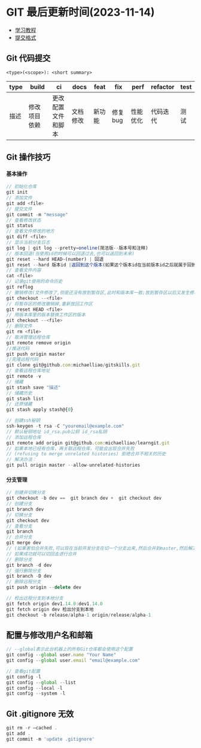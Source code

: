 <!--
 * @Description: git使用规范
 * @Author: panrui
 * @Date: 2023-04-25 08:57:17
 * @LastEditTime: 2023-05-19 08:40:55
 * @LastEditors: panrui
 * 不忘初心,不负梦想
-->

# GIT 最后更新时间(2023-11-14)

- [学习教程](https://learngitbranching.js.org/?locale=zh_CN)
- [提交格式](https://github.com/kazupon/git-commit-message-convention)

## Git 代码提交

```
<type>(<scope>): <short summary>
```

| type | build        | ci                 | docs     | feat   | fix      | perf     | refactor | test |
| ---- | ------------ | ------------------ | -------- | ------ | -------- | -------- | -------- | ---- |
| 描述 | 修改项目依赖 | 更改配置文件和脚本 | 文档修改 | 新功能 | 修复 bug | 性能优化 | 代码迭代 | 测试 |

## Git 操作技巧

#### 基本操作

```js
// 初始化仓库
git init
// 添加文件
git add <file>
// 提交文件
git commit -m "message"
// 查看修改状态
git status
// 查看文件修改的地方
git diff <file>
// 显示当前分支日志
git log | git log --pretty=oneline(简洁版--版本号和注释)
// 版本回退(当使用id的时候可以回退过去,也可以返回到未来)
git reset --hard HEAD~(number) | 回退
git reset --hard 版本id |返回到这个版本(如果这个版本id在当前版本id之后就属于回到未来)
// 查看文件内容
cat <file>
// 记录git使用的命令历史
git reflog
// 撤销修改(文件修改了,但是还没有放到暂存区,此时和版本库一致;放到暂存区以后又发生修改,回到添加到暂存区后的状态)
git checkout --<file>
// 将暂存区的修改撤销掉,重新放回工作区
git reset HEAD <file>
// 用版本库里的版本替换工作区的版本
git checkout --<file>
// 删除文件
git rm <file>
// 取消管理远程仓库
git remote remove origin
//推送代码
git push origin master
//克隆远程代码
git clone git@github.com:michaelliao/gitskills.git
// 查看远程仓库地址
git remote -v
// 储藏
git stash save "描述"
// 储藏历史
git stash list
// 还原储藏
git stash apply stash@{0}

// 创建ssh秘钥
ssh-keygen -t rsa -C "youremail@example.com"
// 默认秘钥地址 id_rsa.pub公钥 id_rsa私钥
// 添加远程仓库
git remote add origin git@github.com:michaelliao/learngit.git
// 如果本地已经有仓库，再关联远程仓库，可能会出现合并失败
// (refusing to merge unrelated histories) 拒绝合并不相关的历史
// 解决办法：
git pull origin master --allow-unrelated-histories
```

#### 分支管理

```js
// 创建并切换分支
git checkout -b dev ==  git branch dev +  git checkout dev
// 创建分支
git branch dev
// 切换分支
git checkout dev
// 查看分支
git branch
// 合并分支
git merge dev
// (如果害怕合并失败,可以现在当前开发分支在切一个分支出来,然后合并到master,然后解决冲突看看功能是否完全)
// 如果成功就可以切回去进行合并
// 删除分支
git branch -d dev
// 强行删除分支
git branch -D dev
// 删除远程分支
git push origin --delete dev

// 检出远程分支到本地分支
git fetch origin dev1.14.0:dev1.14.0
git fetch origin dev 检出分支到本地
git checkout -b release/alpha-1 origin/release/alpha-1
```

## 配置与修改用户名和邮箱

```js
// --global表示此台机器上的所有Git仓库都会使用这个配置
git config --global user.name "Your Name"
git config --global user.email "email@example.com"

// 查看git配置
git config -l
git config --global --list
git config --local -l
git config --system -l
```

## Git .gitignore 无效

```js
git rm -r –cached .
git add .
git commit -m 'update .gitignore'
```
